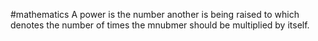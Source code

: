 #mathematics
A power is the number another is being raised to which denotes the number of times the mnubmer should be multiplied by itself.